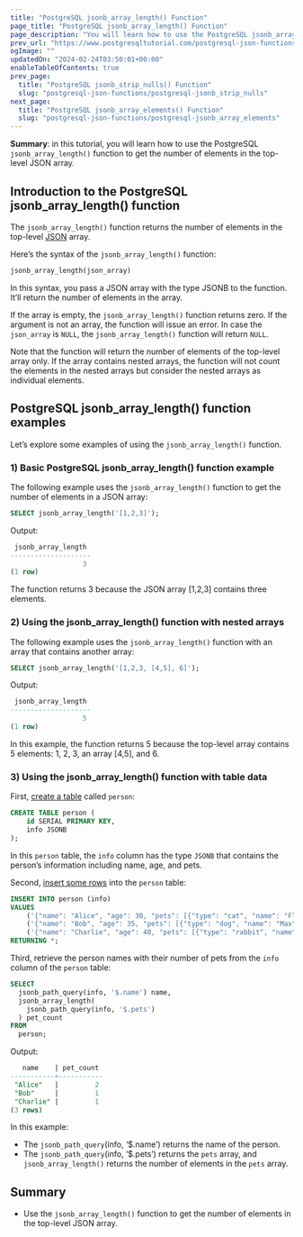 ```yaml
---
title: "PostgreSQL jsonb_array_length() Function"
page_title: "PostgreSQL jsonb_array_length() Function"
page_description: "You will learn how to use the PostgreSQL jsonb_array_length() function to get the number of elements in the top-level JSON array."
prev_url: "https://www.postgresqltutorial.com/postgresql-json-functions/postgresql-jsonb_array_length/"
ogImage: ""
updatedOn: "2024-02-24T03:50:01+00:00"
enableTableOfContents: true
prev_page: 
  title: "PostgreSQL jsonb_strip_nulls() Function"
  slug: "postgresql-json-functions/postgresql-jsonb_strip_nulls"
next_page: 
  title: "PostgreSQL jsonb_array_elements() Function"
  slug: "postgresql-json-functions/postgresql-jsonb_array_elements"
---
```





**Summary**: in this tutorial, you will learn how to use the PostgreSQL `jsonb_array_length()` function to get the number of elements in the top\-level JSON array.


## Introduction to the PostgreSQL jsonb\_array\_length() function

The `jsonb_array_length()` function returns the number of elements in the top\-level [JSON](../postgresql-tutorial/postgresql-json) array.

Here’s the syntax of the `jsonb_array_length()` function:


```sql
jsonb_array_length(json_array)
```
In this syntax, you pass a JSON array with the type JSONB to the function. It’ll return the number of elements in the array.

If the array is empty, the `jsonb_array_length()` function returns zero. If the argument is not an array, the function will issue an error. In case the `json_array` is `NULL`, the `jsonb_array_length()` function will return `NULL`.

Note that the function will return the number of elements of the top\-level array only. If the array contains nested arrays, the function will not count the elements in the nested arrays but consider the nested arrays as individual elements.


## PostgreSQL jsonb\_array\_length() function examples

Let’s explore some examples of using the `jsonb_array_length()` function.


### 1\) Basic PostgreSQL jsonb\_array\_length() function example

The following example uses the `jsonb_array_length()` function to get the number of elements in a JSON array:


```sql
SELECT jsonb_array_length('[1,2,3]');
```
Output:


```sql
 jsonb_array_length
--------------------
                  3
(1 row)
```
The function returns 3 because the JSON array \[1,2,3] contains three elements.


### 2\) Using the jsonb\_array\_length() function with nested arrays

The following example uses the `jsonb_array_length()` function with an array that contains another array:


```sql
SELECT jsonb_array_length('[1,2,3, [4,5], 6]');
```
Output:


```sql
 jsonb_array_length
--------------------
                  5
(1 row)
```
In this example, the function returns 5 because the top\-level array contains 5 elements: 1, 2, 3, an array \[4,5], and 6\.


### 3\) Using the jsonb\_array\_length() function with table data

First, [create a table](../postgresql-tutorial/postgresql-create-table) called `person`:


```sql
CREATE TABLE person (
    id SERIAL PRIMARY KEY,
    info JSONB
);
```
In this `person` table, the `info` column has the type `JSONB` that contains the person’s information including name, age, and pets.

Second, [insert some rows](../postgresql-tutorial/postgresql-insert-multiple-rows) into the `person` table:


```sql
INSERT INTO person (info) 
VALUES
    ('{"name": "Alice", "age": 30, "pets": [{"type": "cat", "name": "Fluffy"}, {"type": "dog", "name": "Buddy"}]}'),
    ('{"name": "Bob", "age": 35, "pets": [{"type": "dog", "name": "Max"}]}'),
    ('{"name": "Charlie", "age": 40, "pets": [{"type": "rabbit", "name": "Snowball"}]}')
RETURNING *;
```
Third, retrieve the person names with their number of pets from the `info` column of the `person` table:


```sql
SELECT 
  jsonb_path_query(info, '$.name') name, 
  jsonb_array_length(
    jsonb_path_query(info, '$.pets')
  ) pet_count 
FROM 
  person;
```
Output:


```sql
   name    | pet_count
-----------+-----------
 "Alice"   |         2
 "Bob"     |         1
 "Charlie" |         1
(3 rows)
```
In this example:

* The `jsonb_path_query`(info, ‘$.name’) returns the name of the person.
* The `jsonb_path_query`(info, ‘$.pets’) returns the `pets` array, and `jsonb_array_length()` returns the number of elements in the `pets` array.


## Summary

* Use the `jsonb_array_length()` function to get the number of elements in the top\-level JSON array.

